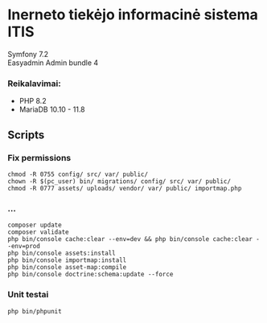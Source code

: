 # Inerneto tiekėjo informacinė sistema ITIS

Symfony 7.2  
Easyadmin Admin bundle 4

### Reikalavimai:  
* PHP 8.2  
* MariaDB 10.10 - 11.8

## Scripts
### Fix permissions
```shell
chmod -R 0755 config/ src/ var/ public/
chown -R $(pc_user) bin/ migrations/ config/ src/ var/ public/
chmod -R 0777 assets/ uploads/ vendor/ var/ public/ importmap.php
```

### ...
```shell
composer update
composer validate
php bin/console cache:clear --env=dev && php bin/console cache:clear --env=prod
php bin/console assets:install
php bin/console importmap:install
php bin/console asset-map:compile
php bin/console doctrine:schema:update --force
```

### Unit testai
```shell
php bin/phpunit
```
